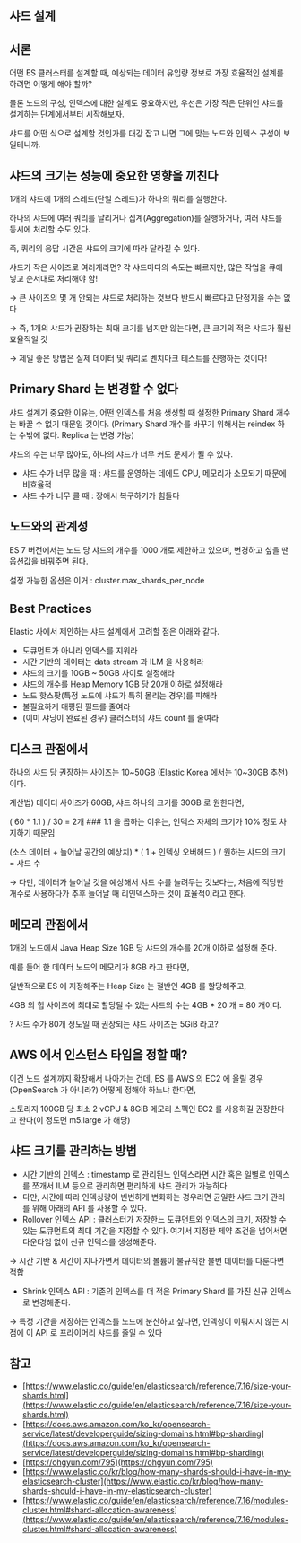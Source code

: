 ## 샤드 설계
## 서론

어떤 ES 클러스터를 설계할 때, 예상되는 데이터 유입량 정보로 가장 효율적인 설계를 하려면 어떻게 해야 할까?

물론 노드의 구성, 인덱스에 대한 설계도 중요하지만, 우선은 가장 작은 단위인 샤드를 설계하는 단계에서부터 시작해보자.

샤드를 어떤 식으로 설계할 것인가를 대강 잡고 나면 그에 맞는 노드와 인덱스 구성이 보일테니까.

## 샤드의 크기는 성능에 중요한 영향을 끼친다

1개의 샤드에 1개의 스레드(단일 스레드)가 하나의 쿼리를 실행한다.

하나의 샤드에 여러 쿼리를 날리거나 집계(Aggregation)를 실행하거나, 여러 샤드를 동시에 처리할 수도 있다.

즉, 쿼리의 응답 시간은 샤드의 크기에 따라 달라질 수 있다.

샤드가 작은 사이즈로 여러개라면? 갹 샤드마다의 속도는 빠르지만, 많은 작업을 큐에 넣고 순서대로 처리해야 함!

→ 큰 사이즈의 몇 개 안되는 샤드로 처리하는 것보다 반드시 빠르다고 단정지을 수는 없다

→ 즉, 1개의 샤드가 권장하는 최대 크기를 넘지만 않는다면, 큰 크기의 적은 샤드가 훨씬 효율적일 것

→ 제일 좋은 방법은 실제 데이터 및 쿼리로 벤치마크 테스트를 진행하는 것이다! 

## Primary Shard 는 변경할 수 없다

샤드 설계가 중요한 이유는, 어떤 인덱스를 처음 생성할 때 설정한 Primary Shard 개수는 바꿀 수 없기 때문일 것이다. (Primary Shard 개수를 바꾸기 위해서는 reindex 하는 수밖에 없다. Replica 는 변경 가능)

샤드의 수는 너무 많아도, 하나의 샤드가 너무 커도 문제가 될 수 있다.

- 샤드 수가 너무 많을 때 : 샤드를 운영하는 데에도 CPU, 메모리가 소모되기 때문에 비효율적
- 샤드 수가 너무 클 때 : 장애시 복구하기가 힘들다

## 노드와의 관계성

ES 7 버전에서는 노드 당 샤드의 개수를 1000 개로 제한하고 있으며, 변경하고 싶을 땐 옵션값을 바꿔주면 된다.

설정 가능한 옵션은 이거 : cluster.max_shards_per_node

## Best Practices

Elastic 사에서 제안하는 샤드 설계에서 고려할 점은 아래와 같다.

- 도큐먼트가 아니라 인덱스를 지워라
- 시간 기반의 데이터는 data stream 과 ILM 을 사용해라
- 샤드의 크기를 10GB ~ 50GB 사이로 설정해라
- 샤드의 개수를 Heap Memory 1GB 당 20개 이하로 설정해라
- 노드 핫스팟(특정 노드에 샤드가 특히 몰리는 경우)를 피해라
- 불필요하게 매핑된 필드를 줄여라
- (이미 샤딩이 완료된 경우) 클러스터의 샤드 count 를 줄여라

## 디스크 관점에서

하나의 샤드 당 권장하는 사이즈는 10~50GB (Elastic Korea 에서는 10~30GB 추천) 이다.

계산법) 데이터 사이즈가 60GB, 샤드 하나의 크기를 30GB 로 원한다면,

( 60 * 1.1 ) / 30 = 2개 ### 1.1 을 곱하는 이유는, 인덱스 자체의 크기가 10% 정도 차지하기 때문임

(소스 데이터 + 늘어날 공간의 예상치) * ( 1 + 인덱싱 오버헤드 ) / 원하는 샤드의 크기 = 샤드 수

→ 다만, 데이터가 늘어날 것을 예상해서 샤드 수를 늘려두는 것보다는, 처음에 적당한 개수로 사용하다가 추후 늘어날 때 리인덱스하는 것이 효율적이라고 한다.

## 메모리 관점에서

1개의 노드에서 Java Heap Size 1GB 당 샤드의 개수를 20개 이하로 설정해 준다.

예를 들어 한 데이터 노드의 메모리가 8GB 라고 한다면,

일반적으로 ES 에 지정해주는 Heap Size 는 절반인 4GB 를 할당해주고,

4GB 의 힙 사이즈에 최대로 할당될 수 있는 샤드의 수는 4GB * 20 개 = 80 개이다.

? 샤드 수가 80개 정도일 때 권장되는 샤드 사이즈는 5GiB 라고?

## AWS 에서 인스턴스 타입을 정할 때?

이건 노드 설계까지 확장해서 나아가는 건데, ES 를 AWS 의 EC2 에 올릴 경우(OpenSearch 가 아니라?) 어떻게 정해야 하느냐 한다면,

스토리지 100GB 당 최소 2 vCPU & 8GiB 메모리 스펙인 EC2 를 사용하길 권장한다고 한다(이 정도면 m5.large 가 해당)

## 샤드 크기를 관리하는 방법

- 시간 기반의 인덱스 : timestamp 로 관리된느 인덱스라면 시간 혹은 일별로 인덱스를 쪼개서 ILM 등으로 관리하면 편리하게 샤드 관리가 가능하다
- 다만, 시간에 따라 인덱싱량이 빈번하게 변화하는 경우라면 균일한 샤드 크기 관리를 위해 아래의 API 를 사용할 수 있다.
- Rollover 인덱스 API : 클러스터가 저장한느 도큐먼트와 인덱스의 크기, 저장할 수 있는 도큐먼트의 최대 기간을 지정할 수 있다. 여기서 지정한 제약 조건을 넘어서면 다운타임 없이 신규 인덱스를 생성해준다.

→ 시간 기반 & 시간이 지나가면서 데이터의 볼륨이 불규칙한 불변 데이터를 다룬다면 적합

- Shrink 인덱스 API : 기존의 인덱스를 더 적은 Primary Shard 를 가진 신규 인덱스로 변경해준다.

→ 특정 기간을 저장하는 인덱스를 노드에 분산하고 싶다면, 인덱싱이 이뤄지지 않는 시점에 이 API 로 프라이머리 샤드를 줄일 수 있다
## 참고

- [https://www.elastic.co/guide/en/elasticsearch/reference/7.16/size-your-shards.html](https://www.elastic.co/guide/en/elasticsearch/reference/7.16/size-your-shards.html)
- [https://docs.aws.amazon.com/ko_kr/opensearch-service/latest/developerguide/sizing-domains.html#bp-sharding](https://docs.aws.amazon.com/ko_kr/opensearch-service/latest/developerguide/sizing-domains.html#bp-sharding)
- [https://ohgyun.com/795](https://ohgyun.com/795)
- [https://www.elastic.co/kr/blog/how-many-shards-should-i-have-in-my-elasticsearch-cluster](https://www.elastic.co/kr/blog/how-many-shards-should-i-have-in-my-elasticsearch-cluster)
- [https://www.elastic.co/guide/en/elasticsearch/reference/7.16/modules-cluster.html#shard-allocation-awareness](https://www.elastic.co/guide/en/elasticsearch/reference/7.16/modules-cluster.html#shard-allocation-awareness)
